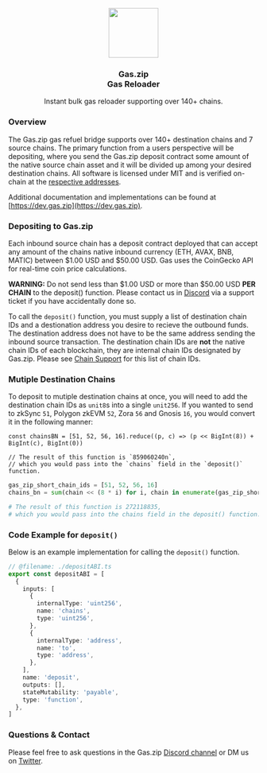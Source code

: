 <p align="center">
 <img width="100px" src="https://www.gas.zip/_next/image?url=%2F_next%2Fstatic%2Fmedia%2FgasPump.e8ffd1df.png&w=128&q=75" align="center" />
 <h3 align="center">Gas.zip <br>Gas Reloader</h3>
 <p align="center">Instant bulk gas reloader supporting over 140+ chains.</p>
</p>

### Overview

The Gas.zip gas refuel bridge supports over 140+ destination chains and 7 source chains. The primary function from a users perspective will be depositing, where you send the Gas.zip deposit contract some amount of the native source chain asset and it will be divided up among your desired destination chains.  All software is licensed under MIT and is verified on-chain at the [respective addresses](https://dev.gas.zip/gas/chain-support/inbound). 

Additional documentation and implementations can be found at [https://dev.gas.zip](https://dev.gas.zip). 

### Depositing to Gas.zip

Each inbound source chain has a deposit contract deployed that can accept any amount of the chains native inbound currency (ETH, AVAX, BNB, MATIC) between $1.00 USD and $50.00 USD. Gas uses the CoinGecko API for real-time coin price calculations.

**WARNING:** Do not send less than $1.00 USD or more than $50.00 USD **PER CHAIN** to the deposit() function. Please contact us in [Discord](https://discord.gg/gasdotzip) via a support ticket if you have accidentally done so.

To call the `deposit()` function, you must supply a list of destination chain IDs and a destionation address you desire to recieve the outbound funds. The destination address does not have to be the same address sending the inbound source transaction. The destination chain IDs are **not** the native chain IDs of each blockchain, they are internal chain IDs designated by Gas.zip. Please see [Chain Support](/gas/chain-support/outbound) for this list of chain IDs.

### Mutiple Destination Chains

To deposit to mutiple destination chains at once, you will need to add the destination chain IDs as `unit8`s into a single `unit256`. If you wanted to send to zkSync `51`, Polygon zkEVM `52`, Zora `56` and Gnosis `16`, you would convert it in the following manner:

```tsx [typescript]
const chainsBN = [51, 52, 56, 16].reduce((p, c) => (p << BigInt(8)) + BigInt(c), BigInt(0))

// The result of this function is `859060240n`,
// which you would pass into the `chains` field in the `deposit()` function.
```

```python [python]
gas_zip_short_chain_ids = [51, 52, 56, 16]
chains_bn = sum(chain << (8 * i) for i, chain in enumerate(gas_zip_short_chain_ids))

# The result of this function is 272118835,
# which you would pass into the chains field in the deposit() function.
```

### Code Example for `deposit()`

Below is an example implementation for calling the `deposit()` function.

```ts twoslash [viem]
// @filename: ./depositABI.ts
export const depositABI = [
  {
    inputs: [
      {
        internalType: 'uint256',
        name: 'chains',
        type: 'uint256',
      },
      {
        internalType: 'address',
        name: 'to',
        type: 'address',
      },
    ],
    name: 'deposit',
    outputs: [],
    stateMutability: 'payable',
    type: 'function',
  },
]
```

### Questions & Contact 

Please feel free to ask questions in the Gas.zip [Discord channel](https://discord.gg/gasdotzip) or DM us on [Twitter](https://twitter.com/gasdotzip). 
